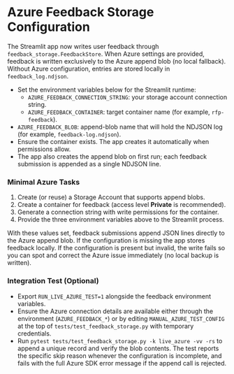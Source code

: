 # Azure Feedback Storage Configuration

The Streamlit app now writes user feedback through `feedback_storage.FeedbackStore`.
When Azure settings are provided, feedback is written exclusively to the Azure append
blob (no local fallback). Without Azure configuration, entries are stored locally in
`feedback_log.ndjson`.

- Set the environment variables below for the Streamlit runtime:
  - `AZURE_FEEDBACK_CONNECTION_STRING`: your storage account connection string.
  - `AZURE_FEEDBACK_CONTAINER`: target container name (for example, `rfp-feedback`).
- `AZURE_FEEDBACK_BLOB`: append-blob name that will hold the NDJSON log (for example, `feedback-log.ndjson`).
- Ensure the container exists. The app creates it automatically when permissions allow.
- The app also creates the append blob on first run; each feedback submission is appended as a single NDJSON line.

### Minimal Azure Tasks

1. Create (or reuse) a Storage Account that supports append blobs.
2. Create a container for feedback (access level **Private** is recommended).
3. Generate a connection string with write permissions for the container.
4. Provide the three environment variables above to the Streamlit process.

With these values set, feedback submissions append JSON lines directly to the Azure
append blob. If the configuration is missing the app stores feedback locally. If the
configuration is present but invalid, the write fails so you can spot and correct the
Azure issue immediately (no local backup is written).

### Integration Test (Optional)

- Export `RUN_LIVE_AZURE_TEST=1` alongside the feedback environment variables.
- Ensure the Azure connection details are available either through the
  environment (`AZURE_FEEDBACK_*`) or by editing `MANUAL_AZURE_TEST_CONFIG` at
  the top of `tests/test_feedback_storage.py` with temporary credentials.
- Run `pytest tests/test_feedback_storage.py -k live_azure -vv -rs` to append a
  unique record and verify the blob contents. The test reports the specific skip
  reason whenever the configuration is incomplete, and fails with the full Azure
  SDK error message if the append call is rejected.
